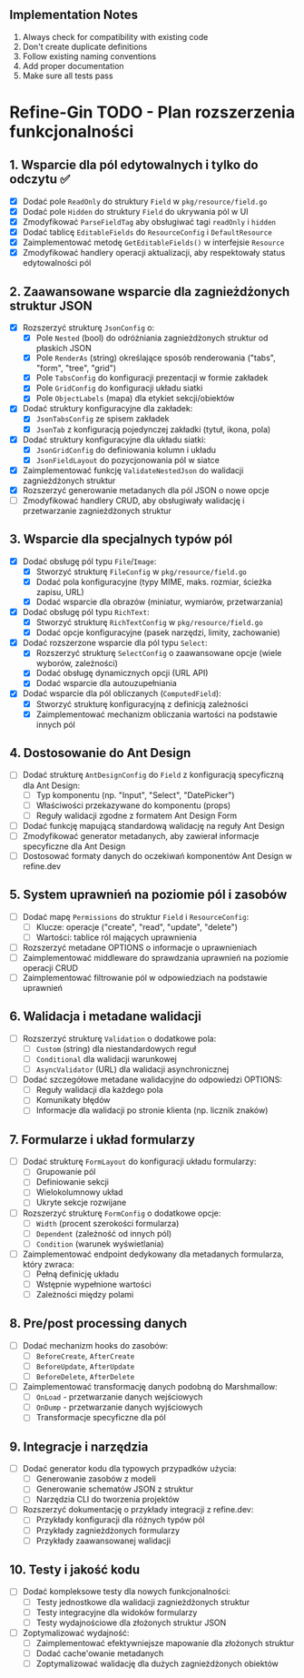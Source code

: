 ## Implementation Notes

1. Always check for compatibility with existing code
2. Don't create duplicate definitions
3. Follow existing naming conventions
4. Add proper documentation
5. Make sure all tests pass 

# Refine-Gin TODO - Plan rozszerzenia funkcjonalności

## 1. Wsparcie dla pól edytowalnych i tylko do odczytu ✅

- [x] Dodać pole `ReadOnly` do struktury `Field` w `pkg/resource/field.go`
- [x] Dodać pole `Hidden` do struktury `Field` do ukrywania pól w UI
- [x] Zmodyfikować `ParseFieldTag` aby obsługiwać tagi `readOnly` i `hidden`
- [x] Dodać tablicę `EditableFields` do `ResourceConfig` i `DefaultResource`
- [x] Zaimplementować metodę `GetEditableFields()` w interfejsie `Resource`
- [x] Zmodyfikować handlery operacji aktualizacji, aby respektowały status edytowalności pól

## 2. Zaawansowane wsparcie dla zagnieżdżonych struktur JSON

- [x] Rozszerzyć strukturę `JsonConfig` o:
  - [x] Pole `Nested` (bool) do odróżniania zagnieżdżonych struktur od płaskich JSON
  - [x] Pole `RenderAs` (string) określające sposób renderowania ("tabs", "form", "tree", "grid")
  - [x] Pole `TabsConfig` do konfiguracji prezentacji w formie zakładek
  - [x] Pole `GridConfig` do konfiguracji układu siatki
  - [x] Pole `ObjectLabels` (mapa) dla etykiet sekcji/obiektów

- [x] Dodać struktury konfiguracyjne dla zakładek:
  - [x] `JsonTabsConfig` ze spisem zakładek
  - [x] `JsonTab` z konfiguracją pojedynczej zakładki (tytuł, ikona, pola)

- [x] Dodać struktury konfiguracyjne dla układu siatki:
  - [x] `JsonGridConfig` do definiowania kolumn i układu
  - [x] `JsonFieldLayout` do pozycjonowania pól w siatce

- [x] Zaimplementować funkcję `ValidateNestedJson` do walidacji zagnieżdżonych struktur
- [x] Rozszerzyć generowanie metadanych dla pól JSON o nowe opcje
- [ ] Zmodyfikować handlery CRUD, aby obsługiwały walidację i przetwarzanie zagnieżdżonych struktur

## 3. Wsparcie dla specjalnych typów pól

- [x] Dodać obsługę pól typu `File`/`Image`:
  - [x] Stworzyć strukturę `FileConfig` w `pkg/resource/field.go`
  - [x] Dodać pola konfiguracyjne (typy MIME, maks. rozmiar, ścieżka zapisu, URL)
  - [x] Dodać wsparcie dla obrazów (miniatur, wymiarów, przetwarzania)

- [x] Dodać obsługę pól typu `RichText`:
  - [x] Stworzyć strukturę `RichTextConfig` w `pkg/resource/field.go`
  - [x] Dodać opcje konfiguracyjne (pasek narzędzi, limity, zachowanie)

- [x] Dodać rozszerzone wsparcie dla pól typu `Select`:
  - [x] Rozszerzyć strukturę `SelectConfig` o zaawansowane opcje (wiele wyborów, zależności)
  - [x] Dodać obsługę dynamicznych opcji (URL API)
  - [x] Dodać wsparcie dla autouzupełniania

- [x] Dodać wsparcie dla pól obliczanych (`ComputedField`):
  - [x] Stworzyć strukturę konfiguracyjną z definicją zależności
  - [x] Zaimplementować mechanizm obliczania wartości na podstawie innych pól

## 4. Dostosowanie do Ant Design

- [ ] Dodać strukturę `AntDesignConfig` do `Field` z konfiguracją specyficzną dla Ant Design:
  - [ ] Typ komponentu (np. "Input", "Select", "DatePicker")
  - [ ] Właściwości przekazywane do komponentu (props)
  - [ ] Reguły walidacji zgodne z formatem Ant Design Form

- [ ] Dodać funkcję mapującą standardową walidację na reguły Ant Design
- [ ] Zmodyfikować generator metadanych, aby zawierał informacje specyficzne dla Ant Design
- [ ] Dostosować formaty danych do oczekiwań komponentów Ant Design w refine.dev

## 5. System uprawnień na poziomie pól i zasobów

- [ ] Dodać mapę `Permissions` do struktur `Field` i `ResourceConfig`:
  - [ ] Klucze: operacje ("create", "read", "update", "delete")
  - [ ] Wartości: tablice ról mających uprawnienia

- [ ] Rozszerzyć metadane OPTIONS o informacje o uprawnieniach
- [ ] Zaimplementować middleware do sprawdzania uprawnień na poziomie operacji CRUD
- [ ] Zaimplementować filtrowanie pól w odpowiedziach na podstawie uprawnień

## 6. Walidacja i metadane walidacji

- [ ] Rozszerzyć strukturę `Validation` o dodatkowe pola:
  - [ ] `Custom` (string) dla niestandardowych reguł
  - [ ] `Conditional` dla walidacji warunkowej
  - [ ] `AsyncValidator` (URL) dla walidacji asynchronicznej

- [ ] Dodać szczegółowe metadane walidacyjne do odpowiedzi OPTIONS:
  - [ ] Reguły walidacji dla każdego pola
  - [ ] Komunikaty błędów
  - [ ] Informacje dla walidacji po stronie klienta (np. licznik znaków)

## 7. Formularze i układ formularzy

- [ ] Dodać strukturę `FormLayout` do konfiguracji układu formularzy:
  - [ ] Grupowanie pól
  - [ ] Definiowanie sekcji
  - [ ] Wielokolumnowy układ
  - [ ] Ukryte sekcje rozwijane

- [ ] Rozszerzyć strukturę `FormConfig` o dodatkowe opcje:
  - [ ] `Width` (procent szerokości formularza)
  - [ ] `Dependent` (zależność od innych pól)
  - [ ] `Condition` (warunek wyświetlania)

- [ ] Zaimplementować endpoint dedykowany dla metadanych formularza, który zwraca:
  - [ ] Pełną definicję układu
  - [ ] Wstępnie wypełnione wartości
  - [ ] Zależności między polami

## 8. Pre/post processing danych

- [ ] Dodać mechanizm hooks do zasobów:
  - [ ] `BeforeCreate`, `AfterCreate`
  - [ ] `BeforeUpdate`, `AfterUpdate`
  - [ ] `BeforeDelete`, `AfterDelete`

- [ ] Zaimplementować transformację danych podobną do Marshmallow:
  - [ ] `OnLoad` - przetwarzanie danych wejściowych
  - [ ] `OnDump` - przetwarzanie danych wyjściowych
  - [ ] Transformacje specyficzne dla pól

## 9. Integracje i narzędzia

- [ ] Dodać generator kodu dla typowych przypadków użycia:
  - [ ] Generowanie zasobów z modeli
  - [ ] Generowanie schematów JSON z struktur
  - [ ] Narzędzia CLI do tworzenia projektów

- [ ] Rozszerzyć dokumentację o przykłady integracji z refine.dev:
  - [ ] Przykłady konfiguracji dla różnych typów pól
  - [ ] Przykłady zagnieżdżonych formularzy
  - [ ] Przykłady zaawansowanej walidacji

## 10. Testy i jakość kodu

- [ ] Dodać kompleksowe testy dla nowych funkcjonalności:
  - [ ] Testy jednostkowe dla walidacji zagnieżdżonych struktur
  - [ ] Testy integracyjne dla widoków formularzy
  - [ ] Testy wydajnościowe dla złożonych struktur JSON

- [ ] Zoptymalizować wydajność:
  - [ ] Zaimplementować efektywniejsze mapowanie dla złożonych struktur
  - [ ] Dodać cache'owanie metadanych
  - [ ] Zoptymalizować walidację dla dużych zagnieżdżonych obiektów 